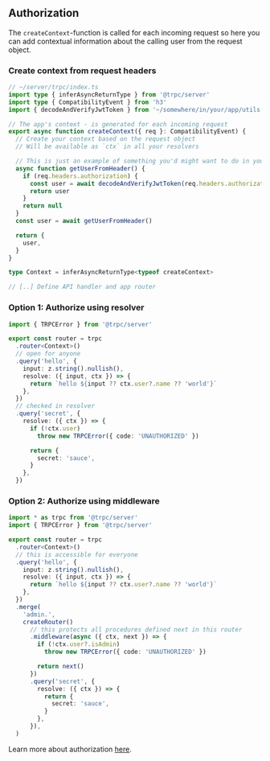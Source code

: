 ## Authorization

The `createContext`-function is called for each incoming request so here you can add contextual information about the calling user from the request object.

### Create context from request headers

```ts
// ~/server/trpc/index.ts
import type { inferAsyncReturnType } from '@trpc/server'
import type { CompatibilityEvent } from 'h3'
import { decodeAndVerifyJwtToken } from '~/somewhere/in/your/app/utils'

// The app's context - is generated for each incoming request
export async function createContext({ req }: CompatibilityEvent) {
  // Create your context based on the request object
  // Will be available as `ctx` in all your resolvers

  // This is just an example of something you'd might want to do in your ctx fn
  async function getUserFromHeader() {
    if (req.headers.authorization) {
      const user = await decodeAndVerifyJwtToken(req.headers.authorization.split(' ')[1])
      return user
    }
    return null
  }
  const user = await getUserFromHeader()

  return {
    user,
  }
}

type Context = inferAsyncReturnType<typeof createContext>

// [..] Define API handler and app router
```

### Option 1: Authorize using resolver

```ts
import { TRPCError } from '@trpc/server'

export const router = trpc
  .router<Context>()
  // open for anyone
  .query('hello', {
    input: z.string().nullish(),
    resolve: ({ input, ctx }) => {
      return `hello ${input ?? ctx.user?.name ?? 'world'}`
    },
  })
  // checked in resolver
  .query('secret', {
    resolve: ({ ctx }) => {
      if (!ctx.user)
        throw new TRPCError({ code: 'UNAUTHORIZED' })

      return {
        secret: 'sauce',
      }
    },
  })
```

### Option 2: Authorize using middleware

```ts
import * as trpc from '@trpc/server'
import { TRPCError } from '@trpc/server'

export const router = trpc
  .router<Context>()
  // this is accessible for everyone
  .query('hello', {
    input: z.string().nullish(),
    resolve: ({ input, ctx }) => {
      return `hello ${input ?? ctx.user?.name ?? 'world'}`
    },
  })
  .merge(
    'admin.',
    createRouter()
      // this protects all procedures defined next in this router
      .middleware(async ({ ctx, next }) => {
        if (!ctx.user?.isAdmin)
          throw new TRPCError({ code: 'UNAUTHORIZED' })

        return next()
      })
      .query('secret', {
        resolve: ({ ctx }) => {
          return {
            secret: 'sauce',
          }
        },
      }),
  )
```

Learn more about authorization [here](https://trpc.io/docs/authorization).
